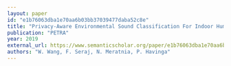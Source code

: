 ```yaml
---
layout: paper
id: "e1b76063dba1e70aa6b03bb37039477daba52c8e"
title: "Privacy-Aware Environmental Sound Classification For Indoor Human Activity Recognition"
publication: "PETRA"
year: 2019
external_url: https://www.semanticscholar.org/paper/e1b76063dba1e70aa6b03bb37039477daba52c8e
authors: "W. Wang, F. Seraj, N. Meratnia, P. Havinga"
---
```

